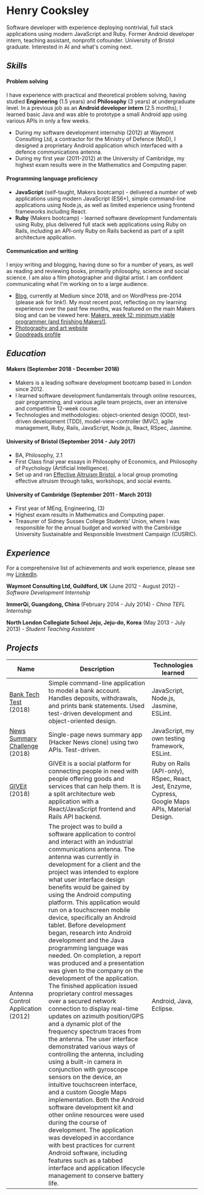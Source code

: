 # Henry Cooksley

Software developer with experience deploying nontrivial, full stack applications using modern JavaScript and Ruby. Former Android developer intern, teaching assistant, nonprofit cofounder. University of Bristol graduate. Interested in AI and what's coming next.

## *Skills*

#### Problem solving

I have experience with practical and theoretical problem solving, having studied **Engineering** (1.5 years) and **Philosophy** (3 years) at undergraduate level. In a previous job as an **Android developer intern** (2.5 months), I learned basic Java and was able to prototype a small Android app using various APIs in only a few weeks.

- During my software development internship (2012) at Waymont Consulting Ltd, a contractor for the Ministry of Defence (MoD), I designed a proprietary Android application which interfaced with a defence communications antenna.
- During my first year (2011-2012) at the University of Cambridge, my highest exam results were in the Mathematics and Computing paper.

#### Programming language proficiency

- **JavaScript** (self-taught, Makers bootcamp) - delivered a number of web applications using modern JavaScript (ES6+), simple command-line applications using Node.js, as well as limited experience using frontend frameworks including React.
- **Ruby** (Makers bootcamp) - learned software development fundamentals using Ruby, plus delivered full stack web applications using Ruby on Rails, including an API-only Ruby on Rails backend as part of a split architecture application.

#### Communication and writing

I enjoy writing and blogging, having done so for a number of years, as well as reading and reviewing books, primarily philosophy, science and social science. I am also a film photographer and digital artist. I am confident communicating what I'm working on to a large audience.

- [Blog](https://medium.com/@hnryjmes), currently at Medium since 2018, and on WordPress pre-2014 (please ask for link!). My most recent post, reflecting on my learning experience over the past few months, was featured on the main Makers blog and can be viewed here: [Makers, week 12: minimum viable programmer (and finishing Makers!)](https://blog.makersacademy.com/makers-week-12-minimum-viable-programmer-and-finishing-makers-38b389ec6b01).
- [Photography and art website](http://henrycooksley.com)
- [Goodreads profile](https://www.goodreads.com/user/show/72204726-henry-cooksley)

## *Education*

#### Makers (September 2018 - December 2018)

- Makers is a leading software development bootcamp based in London since 2012.
- I learned software development fundamentals through online resources, pair programming, and various agile team projects, over an intensive and competitive 12-week course.
- Technologies and methodologies: object-oriented design (OOD), test-driven development (TDD), model-view-controller (MVC), agile management, Ruby, Rails, JavaScript, Node.js, React, RSpec, Jasmine.

#### University of Bristol (September 2014 - July 2017)

- BA, Philosophy, 2.1
- First Class final year essays in Philosophy of Economics, and Philosophy of Psychology (Artificial Intelligence).
- Set up and ran [Effective Altruism Bristol](https://www.facebook.com/EffectiveAltruismBristol), a local group promoting effective altruism through talks, workshops, and social events.

#### University of Cambridge (September 2011 - March 2013)

- First year of MEng, Engineering, (3)
- Highest exam results in Mathematics and Computing paper.
- Treasurer of Sidney Sussex College Students' Union, where I was responsible for the annual budget and worked with the Cambridge University Sustainable and Responsible Investment Campaign (CUSRIC).

## *Experience*

For a comprehensive list of achievements and work experience, please see my [LinkedIn](https://www.linkedin.com/in/henrycooksley/).

**Waymont Consulting Ltd, Guildford, UK** (June 2012 - August 2012) - *Software Development Internship*  

**ImmerQi, Guangdong, China** (February 2014 - July 2014) - *China TEFL Internship*

**North London Collegiate School Jeju, Jeju-do, Korea** (May 2013 - July 2013) - *Student Teaching Assistant*

## *Projects*

Name | Description | Technologies learned
--- | --- | ---
[Bank Tech Test](https://github.com/hnryjmes/bank-tech-test) (2018)  | Simple command-line application to model a bank account. Handles deposits, withdrawals, and prints bank statements. Used test-driven development and object-oriented design. | JavaScript, Node.js, Jasmine, ESLint.
[News Summary Challenge](https://github.com/hnryjmes/news-summary-challenge) (2018)  | Single-page news summary app (Hacker News clone) using two APIs. Test-driven. |  JavaScript, my own testing framework, ESLint.
[GIVEit](https://github.com/MugeHasilci/GIVEit-frontend) (2018)  | GIVEit is a social platform for connecting people in need with people offering goods and services that can help them. It is a split architecture web application with a React/JavaScript frontend and Rails API backend. | Ruby on Rails (API-only), RSpec, React, Jest, Enzyme, Cypress, Google Maps APIs, Material Design.
Antenna Control Application (2012)  | The project was to build a software application to control and interact with an industrial communications antenna. The antenna was currently in development for a client and the project was intended to explore what user interface design benefits would be gained by using the Android computing platform. This application would run on a touchscreen mobile device, specifically an Android tablet. Before development began, research into Android development and the Java programming language was needed. On completion, a report was produced and a presentation was given to the company on the development of the application. The finished application issued proprietary control messages over a secured network connection to display real-time updates on azimuth position/GPS and a dynamic plot of the frequency spectrum traces from the antenna. The user interface demonstrated various ways of controlling the antenna, including using a built-in camera in conjunction with gyroscope sensors on the device, an intuitive touchscreen interface, and a custom Google Maps implementation. Both the Android software development kit and other online resources were used during the course of development. The application was developed in accordance with best practices for current Android software, including features such as a tabbed interface and application lifecycle management to conserve battery life.  |  Android, Java, Eclipse.
